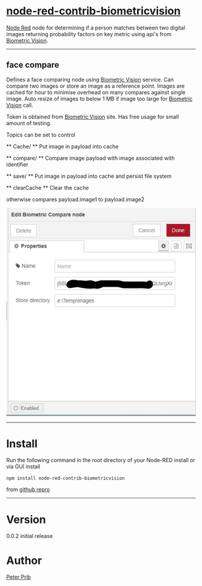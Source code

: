 # [node-red-contrib-biometricvision][2]

[Node Red][1] node for determining if a person matches between two digital images returning probability factors on key metric using api's from [Biometric Vision][4].

------------------------------------------------------------

## face compare

Defines a face comparing node using [Biometric Vision][4] service. Can compare two images or store an image as a reference point. Images are cached for hour to minimise overhead on many compares against single image.  Auto resize of images to below 1 MB if image too large for [Biometric Vision][4] call.

Token is obtained from [Biometric Vision][4] site.  Has free usage for small amount of testing.

Topics can be set to control

** Cache/<identifier> ** Put image in payload into cache

** compare/<identifier> ** Compare image payload with image associated with identifier

** save/<identifier> ** Put image in payload into cache and persist file system

** clearCache ** Clear the cache

otherwise compares payload.image1 to payload.image2

![Compare](documentation/compare.JPG "Compare")

------------------------------------------------------------

# Install

Run the following command in the root directory of your Node-RED install or via GUI install

    npm install node-red-contrib-biometricvision

from [github repro][2]

------------------------------------------------------------

# Version

0.0.2 initial release

# Author

[Peter Prib][3]

[1]: http://nodered.org "node-red home page"

[2]: https://www.npmjs.com/package/node-red-contrib-biometricvision "source code"

[3]: https://github.com/peterprib "base github"

[4]: https://biometricvision.com "Biometric Vision"
